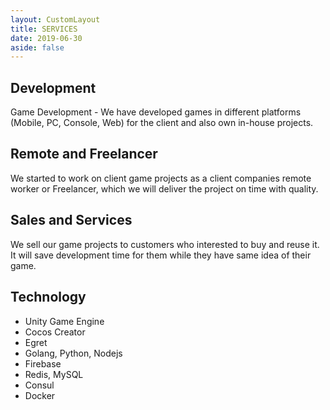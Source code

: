 ```yaml
---
layout: CustomLayout
title: SERVICES
date: 2019-06-30
aside: false
---
```


## Development

Game Development - We have developed games in different platforms (Mobile, PC, Console, Web) for the client and also own in-house projects.  

## Remote and Freelancer

We started to work on client game projects as a client companies remote worker or Freelancer, which we will deliver the project on time with quality. 

## Sales and Services

We sell our game projects to customers who interested to buy and reuse it. It will save development time for them while they have same idea of their game.

## Technology

+ Unity Game Engine
+ Cocos Creator
+ Egret
+ Golang, Python, Nodejs
+ Firebase
+ Redis, MySQL
+ Consul
+ Docker